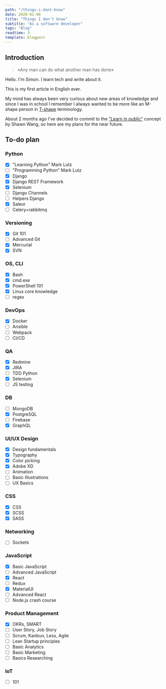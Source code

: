 ```yaml
---
path: "/things-i-dont-know"
date: 2020-01-06
title: "Things I don't know"
subtitle: "As a software developer"
tags: "Blog"
readtime: 3
template: blogpost
---
```


## Introduction

> «Any man can do what another man has done»

Hello. I'm Simon. I learn tech and write about it.

This is my first article in English ever.

My mind has always been very curious about new areas of knowledge and since I was in school I remember I always wanted to be more like an M-shape person in [T-shape](https://medium.com/@jchyip/why-t-shaped-people-e8706198e437) terminology.

About 2 months ago I've decided to commit to the ["Learn in public"](https://www.swyx.io/writing/learn-in-public/) concept by Shawn Wang, so here are my plans for the near future.

## To-do plan

### Python

- [x] "Learning Python" Mark Lutz
- [ ] "Programming Python" Mark Lutz
- [x] Django
- [x] Django REST Framework
- [x] Selenium
- [ ] Django Channels
- [ ] Helpers Django
- [x] Saleor
- [ ] Celery+rabbitmq

### Versioning

- [x] Git 101
- [ ] Advanced Git
- [x] Mercurial
- [x] SVN

### OS, CLI

- [x] Bash
- [x] cmd.exe
- [x] PowerShell 101
- [x] Linux core knowledge
- [ ] regex

### DevOps

- [x] Docker
- [ ] Ansible
- [ ] Webpack
- [ ] CI/CD

### QA

- [x] Redmine
- [x] JIRA
- [ ] TDD Python
- [x] Selenium
- [ ] JS testing

### DB

- [ ] MongoDB
- [x] PostgreSQL
- [ ] Firebase
- [x] GraphQL

### UI/UX Design

- [x] Design fundamentals
- [x] Typography
- [x] Color picking
- [x] Adobe XD
- [ ] Animation
- [ ] Basic Illustrations
- [ ] UX Basics

### CSS

- [x] CSS
- [x] SCSS
- [x] SASS

### Networking

- [ ] Sockets

### JavaScript

- [x] Basic JavaScript
- [ ] Advanced JavaScript
- [x] React
- [ ] Redux
- [x] MaterialUI
- [ ] Advanced React
- [ ] Node.js crash course

### Product Management

- [x] OKRs, SMART
- [ ] User Story, Job Story
- [ ] Scrum, Kanbun, Less, Agile
- [ ] Lean Startup principles
- [ ] Basic Analytics
- [ ] Basic Marketing
- [ ] Basics Researching

### IoT

- [ ] 101